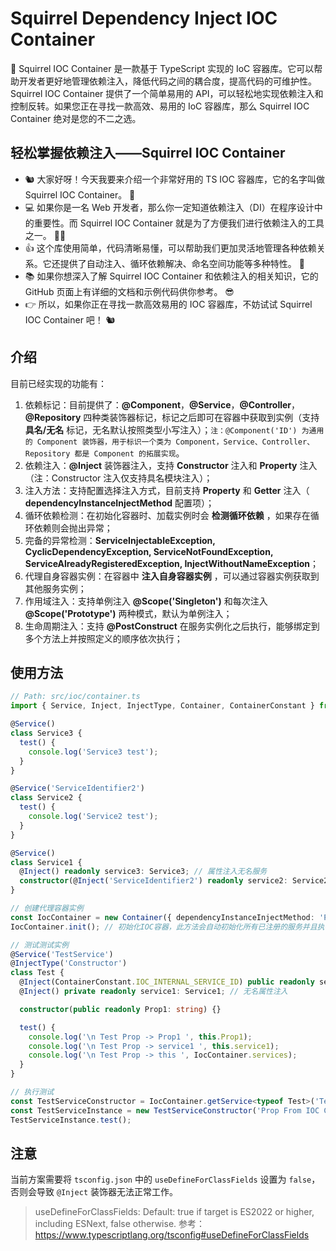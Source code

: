# Squirrel Dependency Inject IOC Container

🎉 Squirrel IOC Container 是一款基于 TypeScript 实现的 IoC 容器库。它可以帮助开发者更好地管理依赖注入，降低代码之间的耦合度，提高代码的可维护性。Squirrel IOC Container 提供了一个简单易用的 API，可以轻松地实现依赖注入和控制反转。如果您正在寻找一款高效、易用的 IoC 容器库，那么 Squirrel IOC Container 绝对是您的不二之选。

## 轻松掌握依赖注入——Squirrel IOC Container

- 🐿️ 大家好呀！今天我要来介绍一个非常好用的 TS IOC 容器库，它的名字叫做 Squirrel IOC Container。 🌰
- 💻 如果你是一名 Web 开发者，那么你一定知道依赖注入（DI）在程序设计中的重要性。而 Squirrel IOC Container 就是为了方便我们进行依赖注入的工具之一。 👨‍💻
- 👍 这个库使用简单，代码清晰易懂，可以帮助我们更加灵活地管理各种依赖关系。它还提供了自动注入、循环依赖解决、命名空间功能等多种特性。 🤩
- 📚 如果你想深入了解 Squirrel IOC Container 和依赖注入的相关知识，它的 GitHub 页面上有详细的文档和示例代码供你参考。 😎
- 👉 所以，如果你正在寻找一款高效易用的 IOC 容器库，不妨试试 Squirrel IOC Container 吧！ 🐿️

## 介绍

目前已经实现的功能有：

1. 依赖标记：目前提供了：**@Component**，**@Service**，**@Controller**，**@Repository** 四种类装饰器标记，标记之后即可在容器中获取到实例（支持 **具名/无名** 标记，无名默认按照类型小写注入）；`注：@Component('ID') 为通用的 Component 装饰器，用于标识一个类为 Component，Service、Controller、Repository 都是 Component 的拓展实现`。
2. 依赖注入：**@Inject** 装饰器注入，支持 **Constructor** 注入和 **Property** 注入（注：Constructor 注入仅支持具名模块注入）；
3. 注入方法：支持配置选择注入方式，目前支持 **Property** 和 **Getter** 注入（ **dependencyInstanceInjectMethod** 配置项）；
4. 循环依赖检测：在初始化容器时、加载实例时会 **检测循环依赖** ，如果存在循环依赖则会抛出异常；
5. 完备的异常检测：**ServiceInjectableException, CyclicDependencyException, ServiceNotFoundException, ServiceAlreadyRegisteredException, InjectWithoutNameException**；
6. 代理自身容器实例：在容器中 **注入自身容器实例** ，可以通过容器实例获取到其他服务实例；
7. 作用域注入：支持单例注入 **@Scope('Singleton')** 和每次注入 **@Scope('Prototype')** 两种模式，默认为单例注入；
8. 生命周期注入：支持 **@PostConstruct** 在服务实例化之后执行，能够绑定到多个方法上并按照定义的顺序依次执行；

## 使用方法

```typescript
// Path: src/ioc/container.ts
import { Service, Inject, InjectType, Container, ContainerConstant } from '@squirrel/squirre-ioc-container';

@Service()
class Service3 {
  test() {
    console.log('Service3 test');
  }
}

@Service('ServiceIdentifier2')
class Service2 {
  test() {
    console.log('Service2 test');
  }
}

@Service()
class Service1 {
  @Inject() readonly service3: Service3; // 属性注入无名服务
  constructor(@Inject('ServiceIdentifier2') readonly service2: Service2) {} // 构造函数注入具名服务
}

// 创建代理容器实例
const IocContainer = new Container({ dependencyInstanceInjectMethod: 'Property' });
IocContainer.init(); // 初始化IOC容器，此方法会自动初始化所有已注册的服务并且执行一次循环检测，方便开发者在开发阶段发现循环依赖问题

// 测试测试实例
@Service('TestService')
@InjectType('Constructor')
class Test {
  @Inject(ContainerConstant.IOC_INTERNAL_SERVICE_ID) public readonly serviceInternal: Container; // 注入代理容器实例
  @Inject() private readonly service1: Service1; // 无名属性注入

  constructor(public readonly Prop1: string) {}

  test() {
    console.log('\n Test Prop -> Prop1 ', this.Prop1);
    console.log('\n Test Prop -> service1 ', this.service1);
    console.log('\n Test Prop -> this ', IocContainer.services);
  }
}

// 执行测试
const TestServiceConstructor = IocContainer.getService<typeof Test>('TestService');
const TestServiceInstance = new TestServiceConstructor('Prop From IOC Container Constructor');
TestServiceInstance.test();
```

## 注意

当前方案需要将 `tsconfig.json` 中的 `useDefineForClassFields` 设置为 `false`，否则会导致 `@Inject` 装饰器无法正常工作。

> useDefineForClassFields: Default: true if target is ES2022 or higher, including ESNext, false otherwise.
> 参考：https://www.typescriptlang.org/tsconfig#useDefineForClassFields
